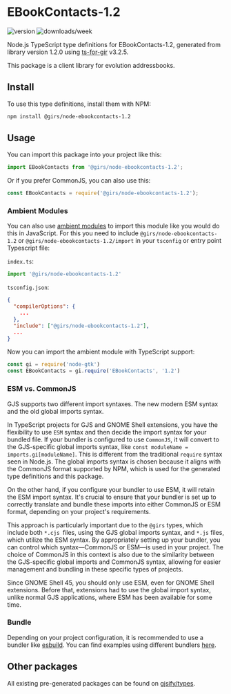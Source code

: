 
# EBookContacts-1.2

![version](https://img.shields.io/npm/v/@girs/node-ebookcontacts-1.2)
![downloads/week](https://img.shields.io/npm/dw/@girs/node-ebookcontacts-1.2)


Node.js TypeScript type definitions for EBookContacts-1.2, generated from library version 1.2.0 using [ts-for-gir](https://github.com/gjsify/ts-for-gir) v3.2.5.

This package is a client library for evolution addressbooks.

## Install

To use this type definitions, install them with NPM:
```bash
npm install @girs/node-ebookcontacts-1.2
```

## Usage

You can import this package into your project like this:
```ts
import EBookContacts from '@girs/node-ebookcontacts-1.2';
```

Or if you prefer CommonJS, you can also use this:
```ts
const EBookContacts = require('@girs/node-ebookcontacts-1.2');
```

### Ambient Modules

You can also use [ambient modules](https://github.com/gjsify/ts-for-gir/tree/main/packages/cli#ambient-modules) to import this module like you would do this in JavaScript.
For this you need to include `@girs/node-ebookcontacts-1.2` or `@girs/node-ebookcontacts-1.2/import` in your `tsconfig` or entry point Typescript file:

`index.ts`:
```ts
import '@girs/node-ebookcontacts-1.2'
```

`tsconfig.json`:
```json
{
  "compilerOptions": {
    ...
  },
  "include": ["@girs/node-ebookcontacts-1.2"],
  ...
}
```

Now you can import the ambient module with TypeScript support: 

```ts
const gi = require('node-gtk')
const EBookContacts = gi.require('EBookContacts', '1.2')
```



### ESM vs. CommonJS

GJS supports two different import syntaxes. The new modern ESM syntax and the old global imports syntax.

In TypeScript projects for GJS and GNOME Shell extensions, you have the flexibility to use `ESM` syntax and then decide the import syntax for your bundled file. If your bundler is configured to use `CommonJS`, it will convert to the GJS-specific global imports syntax, like `const moduleName = imports.gi[moduleName]`. This is different from the traditional `require` syntax seen in Node.js. The global imports syntax is chosen because it aligns with the CommonJS format supported by NPM, which is used for the generated type definitions and this package.

On the other hand, if you configure your bundler to use ESM, it will retain the ESM import syntax. It's crucial to ensure that your bundler is set up to correctly translate and bundle these imports into either CommonJS or ESM format, depending on your project's requirements.

This approach is particularly important due to the `@girs` types, which include both `*.cjs `files, using the GJS global imports syntax, and `*.js` files, which utilize the ESM syntax. By appropriately setting up your bundler, you can control which syntax—CommonJS or ESM—is used in your project. The choice of CommonJS in this context is also due to the similarity between the GJS-specific global imports and CommonJS syntax, allowing for easier management and bundling in these specific types of projects.

Since GNOME Shell 45, you should only use ESM, even for GNOME Shell extensions. Before that, extensions had to use the global import syntax, unlike normal GJS applications, where ESM has been available for some time.

### Bundle

Depending on your project configuration, it is recommended to use a bundler like [esbuild](https://esbuild.github.io/). You can find examples using different bundlers [here](https://github.com/gjsify/ts-for-gir/tree/main/examples).

## Other packages

All existing pre-generated packages can be found on [gjsify/types](https://github.com/gjsify/types).

